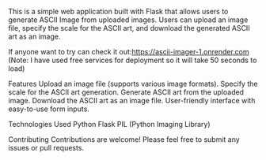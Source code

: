 This is a simple web application built with Flask that allows users to generate ASCII Image from uploaded images. 
Users can upload an image file, specify the scale for the ASCII art, and download the generated ASCII art as an image.

If anyone want to try can check it out:https://ascii-imager-1.onrender.com
(Note: I have used free services for deployment so it will take 50 seconds to load)

Features
Upload an image file (supports various image formats).
Specify the scale for the ASCII art generation.
Generate ASCII art from the uploaded image.
Download the ASCII art as an image file.
User-friendly interface with easy-to-use form inputs.

Technologies Used
Python
Flask
PIL (Python Imaging Library)

Contributing
Contributions are welcome! Please feel free to submit any issues or pull requests.
